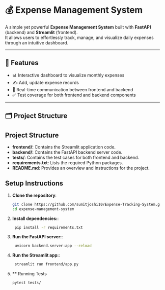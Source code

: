# 💰 Expense Management System

A simple yet powerful **Expense Management System** built with **FastAPI** (backend) and **Streamlit** (frontend).  
It allows users to effortlessly track, manage, and visualize daily expenses through an intuitive dashboard.

---

## 🚀 Features

- 📊 Interactive dashboard to visualize monthly expenses
- ✍️ Add, update expense records
- 🔄 Real-time communication between frontend and backend
- ✅ Test coverage for both frontend and backend components

---

## 🗂️ Project Structure

## Project Structure

- **frontend/**: Contains the Streamlit application code.
- **backend/**: Contains the FastAPI backend server code.
- **tests/**: Contains the test cases for both frontend and backend.
- **requirements.txt**: Lists the required Python packages.
- **README.md**: Provides an overview and instructions for the project.


## Setup Instructions

1. **Clone the repository**:
   ```bash
   git clone https://github.com/sumitjoshi10/Expense-Tracking-System.git
   cd expense-management-system
   ```
2. **Install dependencies:**:   
   ```bash
    pip install -r requirements.txt
   ```
3. **Run the FastAPI server:**:   
   ```bash
    uvicorn backend.server:app --reload
   ```
4. **Run the Streamlit app:**:   
   ```bash
    streamlit run frontend/app.py
   ```

5. ** Running Tests
   ```bash
   pytest tests/
   ```
